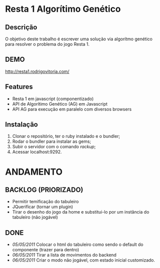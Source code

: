 Resta 1 Algorítimo Genético
==================================

Descrição
----------------------------------------------

O objetivo deste trabalho é escrever uma solução via algorítmo genético
para resolver o problema do jogo Resta 1.

DEMO
----

http://resta1.rodrigovitoria.com/

Features
--------

- Resta 1 em javascript (componentizado)
- API de Algorítimo Genético (AG) em Javascript
- API AG para execução em paralelo com diversos browsers


Instalação
----------

1. Clonar o repositório, ter o ruby instalado e o bundler;
2. Rodar o bundler para instalar as gems;
3. Subir o servidor com o comando _rackup_;
4. Acessar localhost:9292.


ANDAMENTO
=========

BACKLOG (PRIORIZADO)
--------------------

- Permitir temificação do tabuleiro
- JQuerificar (tornar um plugin)
- Tirar o desenho do jogo da home e substitui-lo por um instância do tabuleiro (não jogável)


DONE
----
- _05/05/2011_ Colocar o html do tabuleiro como sendo o default do componente (trazer para dentro)
- _06/05/2011_ Tirar a lista de movimentos do backend
- _06/05/2011_ Criar o modo não jogável, com estado inicial customizado.
